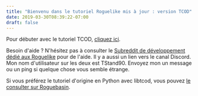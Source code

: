```yaml
---
title: "Bienvenu dans le tutoriel Roguelike mis à jour : version TCOD"
date: 2019-03-30T08:39:22-07:00
draft: false
---
```


Pour débuter avec le tutoriel TCOD, [cliquez ici](/tutorials/tcod/).

Besoin d'aide ? N'hésitez pas à consulter le
[Subreddit de développement dédié aux Roguelike](https://www.reddit.com/r/roguelikedev)
pour de l'aide. Il y a aussi un lien vers le canal Discord. Mon nom d'utilisateur sur les deux est
TStand90. Envoyez mon un message ou un ping si quelque chose vous semble étrange.

Si vous préférez le tutoriel d'origine en Python avec libtcod, vous pouvez
[le consulter sur Roguebasin](http://www.roguebasin.com/index.php?title=Complete_Roguelike_Tutorial,_using_python%2Blibtcod).
